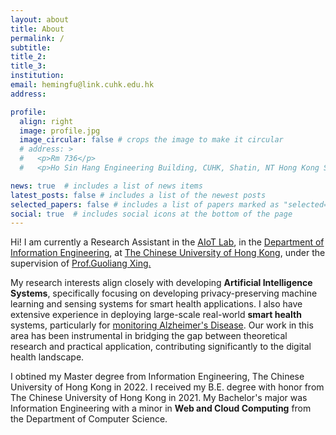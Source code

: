 ```yaml
---
layout: about
title: About
permalink: /
subtitle:
title_2:
title_3: 
institution: 
email: hemingfu@link.cuhk.edu.hk
address:

profile:
  align: right
  image: profile.jpg
  image_circular: false # crops the image to make it circular
  # address: >
  #   <p>Rm 736</p>
  #   <p>Ho Sin Hang Engineering Building, CUHK, Shatin, NT Hong Kong SAR</p>

news: true  # includes a list of news items
latest_posts: false # includes a list of the newest posts
selected_papers: false # includes a list of papers marked as "selected={true}"
social: true  # includes social icons at the bottom of the page
---
```


Hi! I am currently a Research Assistant in the <a href="https://aiot.ie.cuhk.edu.hk/" style="font-weight: 400;">AIoT Lab</a>, in the <a href="https://www.ie.cuhk.edu.hk/" style="font-weight: 400;">Department of Information Engineering</a>, at <a href="https://www.cuhk.edu.hk/chinese/index.html" style="font-weight: 400;">The Chinese University of Hong Kong</a>, under the supervision of <a href="https://staff.ie.cuhk.edu.hk/~glxing/" style="font-weight: 400;">Prof.Guoliang Xing.</a>

My research interests align closely with developing **Artificial Intelligence Systems**, specifically focusing on developing privacy-preserving machine learning and sensing systems for smart health applications. I also have extensive experience in deploying large-scale real-world **smart health** systems, particularly for <a href="https://cuhk-alzheimers-ai.github.io/" style="font-weight: 400;">monitoring Alzheimer's Disease</a>. Our work in this area has been instrumental in bridging the gap between theoretical research and practical application, contributing significantly to the digital health landscape.

I obtined my Master degree from Information Engineering, The Chinese University of Hong Kong in 2022. I received my B.E. degree with honor from The Chinese University of Hong Kong in 2021. My Bachelor's major was Information Engineering with a minor in **Web and Cloud Computing** from the Department of Computer Science.